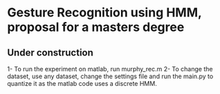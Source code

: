 # Gesture Recognition using HMM, proposal for a masters degree
## Under construction 

1- To run the experiment on matlab, run murphy_rec.m
2- To change the dataset, use any dataset, change the settings file and run the main.py to quantize it as the matlab code uses a discrete HMM.
 
